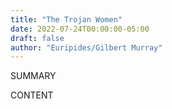 ```yaml
---
title: "The Trojan Women"
date: 2022-07-24T00:00:00-05:00
draft: false
author: "Euripides/Gilbert Murray"
---
```


SUMMARY

<!--more-->

CONTENT